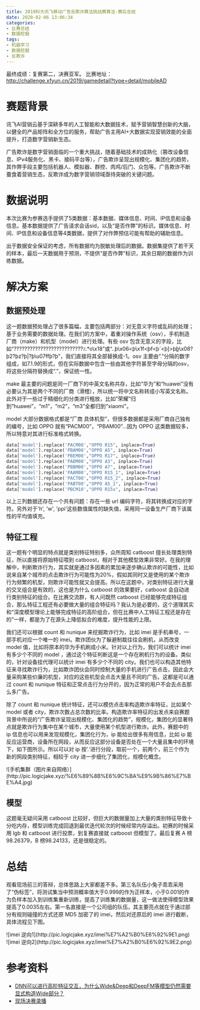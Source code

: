 ```yaml
---
title: 2019科大讯飞移动广告反欺诈算法挑战赛算法-赛后总结
date: 2020-02-06 13:06:34
categories: 
- 比赛总结
- 数据挖掘
tags:
- 机器学习
- 数据挖掘
- 反欺诈
---
```

最终成绩：复赛第二，决赛亚军。
比赛地址：http://challenge.xfyun.cn/2019/gamedetail?type=detail/mobileAD
# 赛题背景
讯飞AI营销云基于深耕多年的人工智能和大数据技术，赋予营销智慧创新的大脑，以健全的产品矩阵和全方位的服务，帮助广告主用AI+大数据实现营销效能的全面提升，打造数字营销新生态。

广告欺诈是数字营销面临的一个重大挑战，随着基础技术的成熟化（篡改设备信息、IPv4服务化、黑卡、接码平台等），广告欺诈呈现出规模化、集团化的趋势，其作弊手段主要包括机器人、模拟器、群控、肉鸡/后门、众包等。广告欺诈不断蚕食着营销生态，反欺诈成为数字营销领域亟待突破的关键问题。
<!-- more -->
# 数据说明
本次比赛为参赛选手提供了5类数据：基本数据、媒体信息、时间、IP信息和设备信息。基本数据提供了广告请求会话sid，以及“是否作弊”的标识。媒体信息、时间、IP信息和设备信息等4类数据，提供了对作弊预估可能有帮助的辅助信息。

出于数据安全保证的考虑，所有数据均为脱敏处理后的数据。数据集提供了若干天的样本，最后一天数据用于预测，不提供“是否作弊”标识，其余日期的数据作为训练数据。

# 解决方案
## 数据预处理
这一题数据预处理占了很多篇幅，主要包括两部分：对无意义字符或乱码的处理；基于业务需要的数据处理。在我们的方案中，着重对操作系统（osv），手机制造厂商（make）和机型（model）进行处理。有些 osv 包含无意义的字段，比如“??????????????????????????؉*o\x18”或“..þ\x06<þ\x1f<þf<þ`<þ]>þܾþ\x08?þ2?þz?þ|?þ\u07ffþ?þ”，我们直接将其全部替换成-1。osv 主要由“.”分隔的数字组成，如7.1.9的形式，但在实际数据中包含一些由其他字符甚至字母分隔的osv，将这些分隔符替换成“.”，保证统一性。

make 最主要的问题是同一厂商下的中英文名称共存，比如“华为”和“huawei”没有必要认为其是两个不同的厂商（滑稽），所以统一将中文名称转成小写英文名称。此外对于一些过于精细化的分类进行粗放，比如“荣耀”归到“huawei”，“m1”，“m2”，“m3”全都归到“xiaomi”。

model 大部分数据格式都是“厂商 具体机型”，但很多数据都是采用厂商自己独有的编号，比如 OPPO 就有“PACM00”，“PBAM00”...因为 OPPO 这类数据较多，所以特意对其进行标准格式转换。
```Python
data['model'].replace('PACM00',"OPPO R15", inplace=True)
data['model'].replace('PBAM00',"OPPO A5", inplace=True)
data['model'].replace('PBEM00',"OPPO R17", inplace=True)
data['model'].replace('PADM00',"OPPO A3", inplace=True)
data['model'].replace('PBBM00',"OPPO A7", inplace=True)
data['model'].replace('PAAM00',"OPPO R15_1", inplace=True)
data['model'].replace('PACT00',"OPPO R15_2", inplace=True)
data['model'].replace('PABT00',"OPPO A5_1", inplace=True)
data['model'].replace('PBCM10',"OPPO R15x", inplace=True)
```
以上三列数据还存在一个共有问题：存在一些 url 编码字符，将其转换成对应的字符。另外对于'h', 'w', 'ppi'这些数值属性的缺失值，采用同一设备生产厂商下该属性的平均值填充。

## 特征工程
这一题有个明显的特点就是类别特征特别多，众所周知 catboost 擅长处理类别特征，所以直接将原始特征喂到 catboost，相对于其他模型效果非常好。在我的理解中，判断欺诈行为，其实就是通过多因素的累加来逐步确认欺诈的可能性，比如说来自某个城市的点击欺诈行为可能性为20%，假如其同时又是使用的某个欺诈行为频繁的机型，则欺诈可能性就又会提高。所以在这题中，对类别特征进行大量的交叉组合是有效的，这也是为什么 catboost 的效果要好，catboost 会自动进行类别特征的组合。在比赛交流群，有人问既然 catboost 已经能够完成特征组合，那么特征工程还有必要做大量的组合特征吗？我认为是必要的，这个道理其实和“深度模型理论上能够完成特征的高阶组合，但在比赛中人工特征工程还是存在的”一样，都是为了在源头上降低拟合的难度，提升性能的上限。

我们还可以根据 count 和 nunique 来挖掘欺诈行为，比如 imei 是手机串号，一部手机对应一个唯一的 imei。欺诈团伙为了躲避制裁往往会刷机，从而改变 model 值，比如将原本的华为手机刷成小米。针对以上行为，我们可以统计 imei 有多少个不同的 model ，通过这个特征判断这是一个存在刷机行为的设备。类似的，针对设备挂代理可以统计 imei 有多少个不同的 city。我们也可以构造其他特征来寻找欺诈行为，比如欺诈团伙会同时控制大量的手机进行广告点击，因此会大量采购某些价廉的机型，对应的这些机型会点击大量且不同的广告。这都是可以通过 count 和 nunique 特征和正常点击行为分开的，因为正常的用户不会去点击那么多广告。

除了 count 和 nunique 统计特征，还可以模仿点击率构造欺诈率特征，比如某个 model 或者 city，欺诈次数占总次数的比率。构造欺诈率特征的出发点来自赛题背景中所说的“广告欺诈呈现出规模化、集团化的趋势”，规模化，集团化的显著特点就是欺诈行为集中在某个城市，大量使用某个机型进行欺诈。此外，赛题中的 ip 信息也可以用来发现规模化，集团化行为，ip 能给出很多有用信息，比如 ip 能反应运营商，设备所在网段，从而反应这部分设备是否处在一个大量且集中的环境下，如下图所示。所以可以对 ip 按’.‘进行分段，取前一个，前两个，前三个作为新的网段类别特征，相较于 city 进一步细化了集团化，规模化概念。

<div style="margin: auto">![手机集群（图片来自网络）](http://pic.logicjake.xyz/%E6%89%8B%E6%9C%BA%E9%9B%86%E7%BE%A4.jpg)</div>

## 模型
这题毫无疑问采用 catboost 比较好，但巨大的数据量加上大量的类别特征导致十分吃内存，模型训练完成回退到最优迭代轮次的时候经常内存溢出。初赛的时候采用 lgb 和 catboost 进行投票，到复赛直接就 catboost 但模型了。最后复赛 A 榜98.26379，B 榜98.24133，还是很稳定的。 

# 总结
观看现场前三的答辩，总体思路上大家都差不多。第三名队伍小兔子乖乖采用了“伪标签”，将测试集当中预测概率值大于0.999的作为正样本，小于0.001的作为负样本加入到训练集重新训练，提高了训练集的数据量，这一做法使得模型效果提高了0.0035左右。第一名直接是一个公司组的队伍，其主要亮点就在于通过部分有规则碰撞的方式还原 MD5 加密了的 imei，然后对还原后的 imei 进行截断，具体流程见下图。

<div style="margin: auto">![imei 逆向1](http://pic.logicjake.xyz/imei%E7%A2%B0%E6%92%9E1.png)</div>

<div style="margin: auto">![imei 逆向2](http://pic.logicjake.xyz/imei%E7%A2%B0%E6%92%9E2.png)</div>

# 参考资料
* [DNN可以进行高阶特征交互，为什么Wide&Deep和DeepFM等模型仍然需要显式构造Wide部分？](https://www.zhihu.com/question/364517083)
* [现场决赛录播](https://1024.iflytek.com/h5/)
